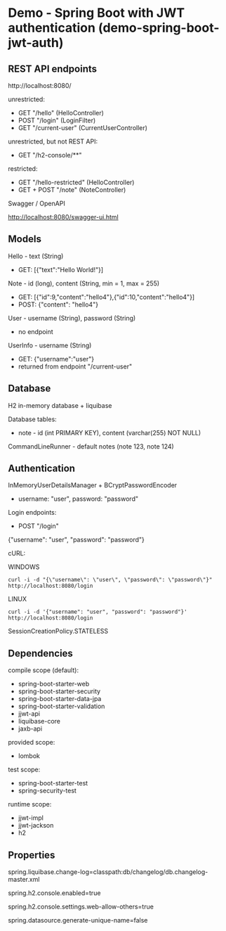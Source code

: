 # Demo - Spring Boot with JWT authentication (demo-spring-boot-jwt-auth)

## REST API endpoints
http://localhost:8080/

unrestricted:
- GET "/hello" (HelloController)
- POST "/login" (LoginFilter)
- GET "/current-user" (CurrentUserController)

unrestricted, but not REST API:
- GET "/h2-console/**"

restricted:
- GET "/hello-restricted" (HelloController)
- GET + POST "/note" (NoteController)

Swagger / OpenAPI

[http://localhost:8080/swagger-ui.html](http://localhost:8080/swagger-ui.html)

## Models

Hello - text (String)
- GET: [{"text":"Hello World!"}]

Note - id (long), content (String, min = 1, max = 255)
- GET: [{"id":9,"content":"hello4"},{"id":10,"content":"hello4"}]
- POST: {"content": "hello4"}

User - username (String), password (String)
- no endpoint

UserInfo - username (String)
- GET: {"username":"user"}
- returned from endpoint "/current-user"

## Database

H2 in-memory database + liquibase

Database tables:
- note - id (int PRIMARY KEY), content (varchar(255) NOT NULL)

CommandLineRunner - default notes (note 123, note 124)

## Authentication

InMemoryUserDetailsManager + BCryptPasswordEncoder
- username: "user", password: "password"

Login endpoints:

- POST "/login"

{"username": "user", "password": "password"}

cURL: 

WINDOWS

```
curl -i -d "{\"username\": \"user\", \"password\": \"password\"}" http://localhost:8080/login
```

LINUX

```
curl -i -d '{"username": "user", "password": "password"}' http://localhost:8080/login
```

SessionCreationPolicy.STATELESS

## Dependencies

compile scope (default):
- spring-boot-starter-web
- spring-boot-starter-security
- spring-boot-starter-data-jpa
- spring-boot-starter-validation
- jjwt-api
- liquibase-core
- jaxb-api

provided scope:
- lombok

test scope:
- spring-boot-starter-test
- spring-security-test

runtime scope:
- jjwt-impl
- jjwt-jackson
- h2

## Properties

spring.liquibase.change-log=classpath:db/changelog/db.changelog-master.xml

spring.h2.console.enabled=true

spring.h2.console.settings.web-allow-others=true

spring.datasource.generate-unique-name=false
